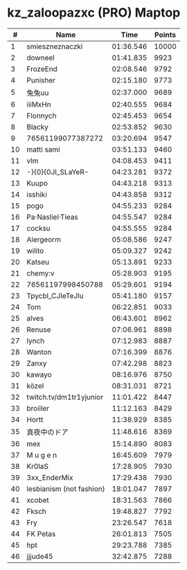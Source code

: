 # kz_zaloopazxc (PRO) Maptop

|  # | Name | Time | Points |
|-------------- | -------------- | -------------- | -------------- | 
| 1 | smieszneznaczki | 01:36.546 | 10000 | 
| 2 | downeel | 01:41.835 | 9923 | 
| 3 | FrozeEnd | 02:08.546 | 9792 | 
| 4 | Punisher | 02:15.180 | 9773 | 
| 5 | 兔兔uu | 02:37.000 | 9689 | 
| 6 | iiiMxHn | 02:40.555 | 9684 | 
| 7 | Flonnych | 02:45.453 | 9654 | 
| 8 | Blacky | 02:53.852 | 9630 | 
| 9 | 76561199077387272 | 03:20.694 | 9547 | 
| 10 | matti sami | 03:51.133 | 9460 | 
| 11 | vlm | 04:08.453 | 9411 | 
| 12 | -}{0}{0JI_SLaYeR- | 04:23.281 | 9372 | 
| 13 | Kuupo | 04:43.218 | 9313 | 
| 14 | isshiki | 04:43.858 | 9312 | 
| 15 | pogo | 04:55.233 | 9284 | 
| 16 | Pa·Nasliel·Tieas | 04:55.547 | 9284 | 
| 17 | cocksu | 04:55.555 | 9284 | 
| 18 | Alergeorm | 05:08.586 | 9247 | 
| 19 | wilito | 05:09.327 | 9242 | 
| 20 | Katseu | 05:13.891 | 9233 | 
| 21 | chemy:v | 05:28.903 | 9195 | 
| 22 | 76561197998450788 | 05:29.601 | 9194 | 
| 23 | Tpycbl_CJIeTeJIu | 05:41.180 | 9157 | 
| 24 | Tom | 06:22.851 | 9033 | 
| 25 | alves | 06:43.601 | 8962 | 
| 26 | Renuse | 07:06.961 | 8898 | 
| 27 | lynch | 07:12.983 | 8887 | 
| 28 | Wanton | 07:16.399 | 8876 | 
| 29 | Zanxy | 07:42.298 | 8823 | 
| 30 | kawayo | 08:16.976 | 8750 | 
| 31 | közel | 08:31.031 | 8721 | 
| 32 | twitch.tv/dm1tr1yjunior | 11:01.422 | 8447 | 
| 33 | broiiler | 11:12.163 | 8429 | 
| 34 | Hortt | 11:38.929 | 8385 | 
| 35 | 真夜中のドア | 11:48.616 | 8369 | 
| 36 | mex | 15:14.890 | 8083 | 
| 37 | M u g e n | 16:45.609 | 7979 | 
| 38 | Kr0laS | 17:28.905 | 7930 | 
| 39 | 3xx_EnderMix | 17:29.438 | 7930 | 
| 40 | lesbianism (not fashion) | 18:01.047 | 7897 | 
| 41 | xcobet | 18:31.563 | 7866 | 
| 42 | Fksch | 19:48.827 | 7792 | 
| 43 | Fry | 23:26.547 | 7618 | 
| 44 | FK Petas | 26:01.813 | 7505 | 
| 45 | hpt | 29:23.788 | 7385 | 
| 46 | jjjude45 | 32:42.875 | 7288 | 

